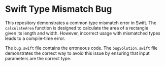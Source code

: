 # Swift Type Mismatch Bug

This repository demonstrates a common type mismatch error in Swift. The `calculateArea` function is designed to calculate the area of a rectangle given its length and width.  However, incorrect usage with mismatched types leads to a compile-time error.

The `bug.swift` file contains the erroneous code. The `bugSolution.swift` file demonstrates the correct way to avoid this issue by ensuring that input parameters are the correct type.